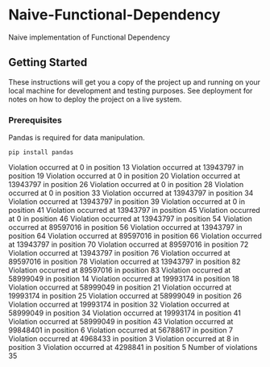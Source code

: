 # Naive-Functional-Dependency

Naive implementation of Functional Dependency

## Getting Started

These instructions will get you a copy of the project up and running on your local machine for development and testing purposes. See deployment for notes on how to deploy the project on a live system.

### Prerequisites

Pandas is required for data manipulation.

```
pip install pandas
```
Violation occurred at 0 in position 13
Violation occurred at 13943797 in position 19
Violation occurred at 0 in position 20
Violation occurred at 13943797 in position 26
Violation occurred at 0 in position 28
Violation occurred at 0 in position 33
Violation occurred at 13943797 in position 34
Violation occurred at 13943797 in position 39
Violation occurred at 0 in position 41
Violation occurred at 13943797 in position 45
Violation occurred at 0 in position 46
Violation occurred at 13943797 in position 54
Violation occurred at 89597016 in position 56
Violation occurred at 13943797 in position 64
Violation occurred at 89597016 in position 66
Violation occurred at 13943797 in position 70
Violation occurred at 89597016 in position 72
Violation occurred at 13943797 in position 76
Violation occurred at 89597016 in position 78
Violation occurred at 13943797 in position 82
Violation occurred at 89597016 in position 83
Violation occurred at 58999049 in position 14
Violation occurred at 19993174 in position 18
Violation occurred at 58999049 in position 21
Violation occurred at 19993174 in position 25
Violation occurred at 58999049 in position 26
Violation occurred at 19993174 in position 32
Violation occurred at 58999049 in position 34
Violation occurred at 19993174 in position 41
Violation occurred at 58999049 in position 43
Violation occurred at 99848401 in position 6
Violation occurred at 56788617 in position 7
Violation occurred at 4968433 in position 3
Violation occurred at 8 in position 3
Violation occurred at 4298841 in position 5
Number of violations 35
